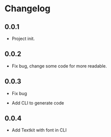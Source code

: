 # Changelog

## 0.0.1

* Project init.

## 0.0.2

* Fix bug, change some code for more readable.

## 0.0.3

* Fix bug

* Add CLI to generate code

## 0.0.4

* Add Textkit with font in CLI
